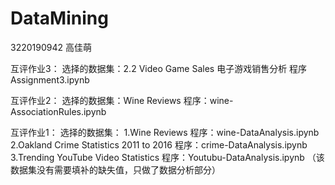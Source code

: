 # DataMining
3220190942 高佳萌

互评作业3：
选择的数据集：2.2 Video Game Sales 电子游戏销售分析 程序Assignment3.ipynb


互评作业2：
选择的数据集：Wine Reviews 程序：wine-AssociationRules.ipynb

互评作业1：
选择的数据集：
1.Wine Reviews 程序：wine-DataAnalysis.ipynb
2.Oakland Crime Statistics 2011 to 2016 程序：crime-DataAnalysis.ipynb
3.Trending YouTube Video Statistics 程序：Youtubu-DataAnalysis.ipynb （该数据集没有需要填补的缺失值，只做了数据分析部分）

